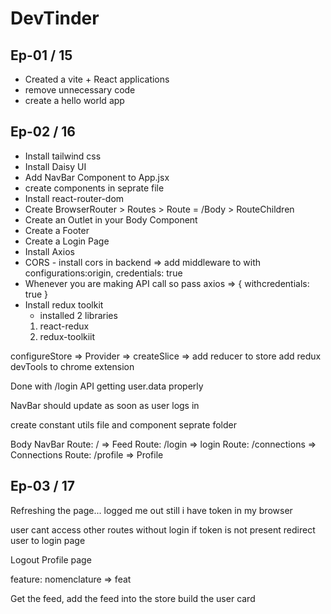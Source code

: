# DevTinder

## Ep-01 / 15
- Created a vite + React applications
- remove unnecessary code 
- create a hello world app

## Ep-02 / 16
- Install tailwind css
- Install Daisy UI
- Add NavBar Component to App.jsx
- create components in seprate file
- Install react-router-dom
- Create BrowserRouter > Routes > Route = /Body > RouteChildren
- Create an Outlet in your Body Component
- Create a Footer
- Create a Login Page
- Install Axios
- CORS - install cors in backend => add middleware to with configurations:origin, credentials: true
- Whenever you are making API call so pass axios => { withcredentials: true }
- Install redux toolkit 
    - installed 2 libraries 
    1. react-redux
    2. redux-toolkiit

configureStore => Provider => createSlice => add reducer to store
add redux devTools to chrome extension

Done with /login API
getting user.data properly

NavBar should update as soon as user logs in

create constant utils file and component seprate folder




Body
    NavBar
    Route: / => Feed
    Route: /login => login
    Route: /connections => Connections
    Route: /profile => Profile



## Ep-03 / 17

Refreshing the page... logged me out
still i have token in my browser

user cant access other routes without login
if token is not present redirect user to login page

Logout
Profile page

feature: nomenclature => feat

Get the feed, add the feed into the store
build the user card
